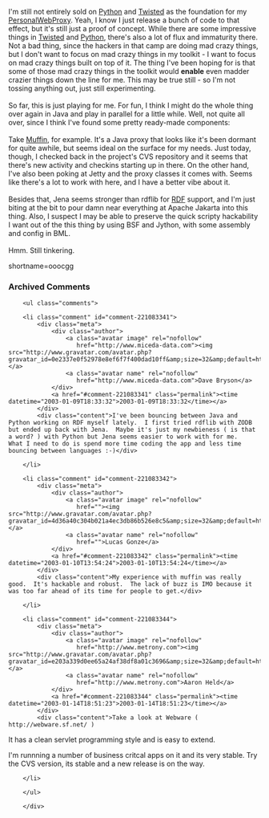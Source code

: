 I'm still not entirely sold on <a href="http://www.decafbad.com/twiki/bin/view/Main/Python">Python</a> and <a href="http://www.decafbad.com/twiki/bin/view/Main/Twisted">Twisted</a> as the foundation for my <a href="http://www.decafbad.com/twiki/bin/view/Main/PersonalWebProxy">PersonalWebProxy</a>.  Yeah, I know I just release a bunch of code to that effect, but it's still just a proof of concept.  While there are some impressive things in <a href="http://www.decafbad.com/twiki/bin/view/Main/Twisted">Twisted</a> and <a href="http://www.decafbad.com/twiki/bin/view/Main/Python">Python</a>, there's also a lot of flux and immaturity there.  Not a bad thing, since the hackers in that camp are doing mad crazy things, but I don't want to focus on mad crazy things in my toolkit - I want to focus on mad crazy things built on top of it.  The thing I've been hoping for is that some of those mad crazy things in the toolkit would <strong>enable</strong> even madder crazier things down the line for me.  This may be true still - so I'm not tossing anything out, just still experimenting.
<br /><br />
So far, this is just playing for me.  For fun, I think I might do the whole thing over again in Java and play in parallel for a little while.  Well, not quite all over, since I think I've found some pretty ready-made components:
<br /><br />
Take <a href="http://muffin.doit.org/" target="_top">Muffin</a>, for example.  It's a Java proxy that looks like it's been dormant for quite awhile, but seems ideal on the surface for my needs.  Just today, though, I checked back in the project's CVS repository and it seems that there's new activity and checkins starting up in there.  On the other hand, I've also been poking at Jetty and the proxy classes it comes with.  Seems like there's a lot to work with here, and I have a better vibe about it.
<br /><br />
Besides that, Jena seems stronger than rdflib for <a href="http://www.decafbad.com/twiki/bin/view/Main/RDF">RDF</a> support, and I'm just biting at the bit to pour damn near everything at Apache Jakarta into this thing.  Also, I suspect I may be able to preserve the quick scripty hackability I want out of the this thing by using BSF and Jython, with some assembly and config in BML.
<br /><br />
Hmm.  Still tinkering.
<!--more-->
shortname=ooocgg

<div id="comments" class="comments archived-comments">
            <h3>Archived Comments</h3>
            
        <ul class="comments">
            
        <li class="comment" id="comment-221083341">
            <div class="meta">
                <div class="author">
                    <a class="avatar image" rel="nofollow" 
                       href="http://www.miceda-data.com"><img src="http://www.gravatar.com/avatar.php?gravatar_id=0e2337e0f52978e8ef6f7f400dad10ff&amp;size=32&amp;default=http://mediacdn.disqus.com/1320279820/images/noavatar32.png"/></a>
                    <a class="avatar name" rel="nofollow" 
                       href="http://www.miceda-data.com">Dave Bryson</a>
                </div>
                <a href="#comment-221083341" class="permalink"><time datetime="2003-01-09T18:33:32">2003-01-09T18:33:32</time></a>
            </div>
            <div class="content">I've been bouncing between Java and Python working on RDF myself lately.  I first tried rdflib with ZODB but ended up back with Jena.  Maybe it's just my newbieness ( is that a word? ) with Python but Jena seems easier to work with for me.   What I need to do is spend more time coding the app and less time bouncing between languages :-)</div>
            
        </li>
    
        <li class="comment" id="comment-221083342">
            <div class="meta">
                <div class="author">
                    <a class="avatar image" rel="nofollow" 
                       href=""><img src="http://www.gravatar.com/avatar.php?gravatar_id=4d36a40c304b021a4ec3db86b526e8c5&amp;size=32&amp;default=http://mediacdn.disqus.com/1320279820/images/noavatar32.png"/></a>
                    <a class="avatar name" rel="nofollow" 
                       href="">Lucas Gonze</a>
                </div>
                <a href="#comment-221083342" class="permalink"><time datetime="2003-01-10T13:54:24">2003-01-10T13:54:24</time></a>
            </div>
            <div class="content">My experience with muffin was really good.  It's hackable and robust.  The lack of buzz is IMO because it was too far ahead of its time for people to get.</div>
            
        </li>
    
        <li class="comment" id="comment-221083344">
            <div class="meta">
                <div class="author">
                    <a class="avatar image" rel="nofollow" 
                       href="http://www.metrony.com"><img src="http://www.gravatar.com/avatar.php?gravatar_id=e203a339d0ee65a24af38df8a01c3696&amp;size=32&amp;default=http://mediacdn.disqus.com/1320279820/images/noavatar32.png"/></a>
                    <a class="avatar name" rel="nofollow" 
                       href="http://www.metrony.com">Aaron Held</a>
                </div>
                <a href="#comment-221083344" class="permalink"><time datetime="2003-01-14T18:51:23">2003-01-14T18:51:23</time></a>
            </div>
            <div class="content">Take a look at Webware ( http://webware.sf.net/ )

It has a clean servlet programming style and is easy to extend.

I'm runnning a number of business critcal apps on it and its very stable.  Try the CVS version, its stable and a new release is on the way.</div>
            
        </li>
    
        </ul>
    
        </div>
    
